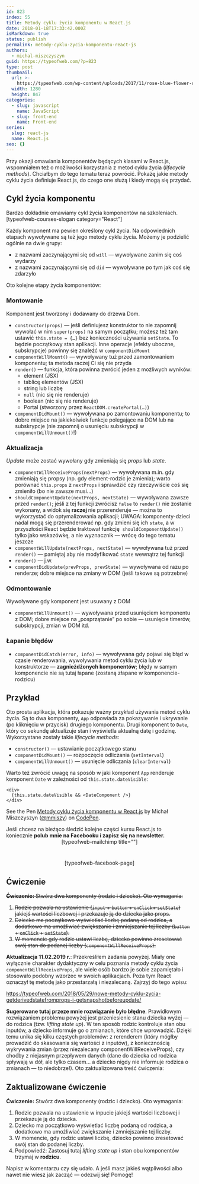 ```yaml
---
id: 823
index: 55
title: Metody cyklu życia komponentu w React.js
date: 2018-01-18T17:33:42.000Z
isMarkdown: true
status: publish
permalink: metody-cyklu-zycia-komponentu-react-js
authors:
  - michal-miszczyszyn
guid: https://typeofweb.com/?p=823
type: post
thumbnail:
  url: >-
    https://typeofweb.com/wp-content/uploads/2017/11/rose-blue-flower-rose-blooms-67636.jpeg
  width: 1280
  height: 847
categories:
  - slug: javascript
    name: JavaScript
  - slug: front-end
    name: Front-end
series:
  slug: react-js
  name: React.js
seo: {}
---
```


Przy okazji omawiania komponentów będących klasami w React.js, wspomniałem też o możliwości korzystania z metod cyklu życia (<em>lifecycle methods</em>). Chciałbym do tego tematu teraz powrócić. Pokażę jakie metody cyklu życia definiuje React.js, do czego one służą i kiedy mogą się przydać.

<!--more-->
<h2>Cykl życia komponentu</h2>

Bardzo dokładnie omawiamy cykl życia komponentów na szkoleniach. [typeofweb-courses-slogan category="React"]

Każdy komponent ma pewien określony cykl życia. Na odpowiednich etapach wywoływane są też jego metody cyklu życia. Możemy je podzielić ogólnie na dwie grupy:

<ul>
 	<li>z nazwami zaczynającymi się od <code>will</code> — wywoływane zanim się coś wydarzy</li>
 	<li>z nazwami zaczynającymi się od <code>did</code> — wywoływane po tym jak coś się zdarzyło</li>
</ul>
Oto kolejne etapy życia komponentów:
<h3>Montowanie</h3>
Komponent jest tworzony i dodawany do drzewa Dom.
<ul>
 	<li><code>constructor(props)</code> — jeśli definiujesz konstruktor to nie zapomnij wywołać w nim <code>super(props)</code> na samym początku; możesz też tam ustawić <code>this.state = {…}</code> bez konieczności używania <code>setState</code>. To będzie początkowy stan aplikacji. Inne operacje (efekty uboczne, subskrypcje) powinny się znaleźć w <code>componentDidMount</code></li>
 	<li><code>componentWillMount()</code> — wywoływany tuż przed zamontowaniem komponentu; ta metoda raczej Ci się nie przyda</li>
 	<li><code>render()</code> — funkcja, która powinna zwrócić jeden z możliwych wyników:
<ul>
 	<li>element (JSX)</li>
 	<li>tablicę elementów (JSX)</li>
 	<li>string lub liczbę</li>
 	<li><code>null</code> (nic się nie renderuje)</li>
 	<li>boolean (nic się nie renderuje)</li>
 	<li>Portal (stworzony przez <code>ReactDOM.createPortal(…)</code>)</li>
</ul>
</li>
 	<li><code>componentDidMount()</code> — wywoływana po zamontowaniu komponentu; to dobre miejsce na jakiekolwiek funkcje polegające na DOM lub na subskrypcje (nie zapomnij o usunięciu subskrypcji w <code>componentWillUnmount()</code>!)</li>
</ul>
<h3>Aktualizacja</h3>
<em>Update</em> może zostać wywołany gdy zmieniają się <em>props</em> lub <em>state</em>.
<ul>
 	<li><code>componentWillReceiveProps(nextProps)</code> — wywoływana m.in. gdy zmieniają się propsy (np. gdy element-rodzic je zmienia); warto porównać <code>this.props</code> z <code>nextProps</code> i sprawdzić czy rzeczywiście coś się zmieniło (bo nie zawsze musi…)</li>
 	<li><code>shouldComponentUpdate(nextProps, nextState)</code> — wywoływana zawsze przed <code>render()</code>; jeśli z tej funkcji zwrócisz <code>false</code> to <code>render()</code> nie zostanie wykonany, a widok się <strong>raczej</strong><strong> </strong>nie przerenderuje — można to wykorzystać do optymalizowania aplikacji; UWAGA: komponenty-dzieci nadal mogą się przerenderować np. gdy zmieni się ich <code>state</code>, a w przyszłości React będzie traktował funkcję  <code>shouldComponentUpdate()</code> tylko jako wskazówkę, a nie wyznacznik — wrócę do tego tematu jeszcze</li>
 	<li><code>componentWillUpdate(nextProps, nextState)</code> — wywoływana tuż przed <code>render()</code> — pamiętaj aby nie modyfikować <code>state</code> wewnątrz tej funkcji</li>
 	<li><code>render()</code> — j.w.</li>
 	<li><code>componentDidUpdate(prevProps, prevState)</code> — wywoływana od razu po renderze; dobre miejsce na zmiany w DOM (jeśli takowe są potrzebne)</li>
</ul>
<h3>Odmontowanie</h3>
Wywoływane gdy komponent jest usuwany z DOM
<ul>
 	<li><code>componentWillUnmount()</code> — wywoływana przed usunięciem komponentu z DOM; dobre miejsce na „posprzątanie” po sobie — usunięcie timerów, subskrypcji, zmian w DOM itd.</li>
</ul>
<h3>Łapanie błędów</h3>
<ul>
 	<li><code>componentDidCatch(error, info)</code> — wywoływana gdy pojawi się błąd w czasie renderowania, wywoływania metod cyklu życia lub w konstruktorze — <strong>zagnieżdżonych komponentów</strong>; błędy w samym komponencie nie są tutaj łapane (zostaną złapane w komponencie-rodzicu)</li>
</ul>
<h2>Przykład</h2>
Oto prosta aplikacja, która pokazuje ważny przykład używania metod cyklu życia. Są to dwa komponenty, <code>App</code> odpowiada za pokazywanie i ukrywanie (po kliknięciu w przycisk) drugiego komponentu. Drugi komponent to <code>Date</code>, który co sekundę aktualizuje stan i wyświetla aktualną datę i godzinę. Wykorzystane zostały takie <em>lifecycle methods</em>:
<ul>
 	<li><code>constructor()</code> — ustawianie początkowego stanu</li>
 	<li><code>componentDidMount()</code> — rozpoczęcie odliczania (<code>setInterval</code>)</li>
 	<li><code>componentWillUnmount()</code> — usunięcie odliczania (<code>clearInterval</code>)</li>
</ul>
Warto też zwrócić uwagę na sposób w jaki komponent <code>App</code> renderuje komponent <code>Date</code> w zależności od <code>this.state.dateVisible</code>:
<pre class="language-jsx"><code>&lt;div&gt;
  {this.state.dateVisible &amp;&amp; &lt;DateComponent /&gt;}
&lt;/div&gt;</code></pre>
<p class="codepen" data-height="265" data-theme-id="0" data-slug-hash="yPqLpm" data-default-tab="js,result" data-user="mmiszy" data-embed-version="2" data-pen-title="Metody cyklu życia komponentu w React.js">See the Pen <a href="https://codepen.io/mmiszy/pen/yPqLpm/">Metody cyklu życia komponentu w React.js</a> by Michał Miszczyszyn (<a href="https://codepen.io/mmiszy">@mmiszy</a>) on <a href="https://codepen.io">CodePen</a>.</p>
Jeśli chcesz na bieżąco śledzić kolejne części kursu React.js to koniecznie <strong>polub mnie na Facebooku i zapisz się na newsletter.</strong>
<div style="text-align: center; margin-bottom: 40px;">[typeofweb-mailchimp title=""]</div>
<div style="text-align: center;">[typeofweb-facebook-page]</div>
<h2>Ćwiczenie</h2>
<del datetime="2019-02-11T15:45:22.846Z"><strong>Ćwiczenie:</strong> Stwórz dwa komponenty (rodzic i dziecko). Oto wymagania:</del>
<ol>
 	<li><del datetime="2019-02-11T15:45:22.846Z">Rodzic pozwala na ustawienie (<code>input</code> + <code>button</code> + <code>onClick</code>+ <code>setState</code>) jakiejś wartości liczbowej i przekazuje ją do dziecka jako props.</del></li>
 	<li><del datetime="2019-02-11T15:45:22.846Z">Dziecko ma początkowo wyświetlać liczbę podaną od rodzica, a dodatkowo ma umożliwiać zwiększanie i zmniejszanie tej liczby (<code style="text-indent: 0em;">button</code><span style="text-indent: 0em;"> + </span><code style="text-indent: 0em;">onClick</code><span style="text-indent: 0em;"> + </span><code style="text-indent: 0em;">setState</code><span style="text-indent: 0em;">).</span></del></li>
 	<li><del datetime="2019-02-11T15:45:22.846Z"><span style="text-indent: 0em;">W momencie gdy rodzic ustawi liczbę, dziecko powinno zresetować swój stan do podanej liczby (</span><code style="text-indent: 0em;">componentWillReceiveProps</code><span style="text-indent: 0em;">).</span></del></li>
</ol>

<strong>Aktualizacja 11.02.2019 r.</strong>: Przekreśliłem zadania powyżej. Miały one wyłącznie charakter dydaktyczny w celu poznania metody cyklu życia <code>componentWillReceiveProps</code>, ale wiele osób bardzo je sobie zapamiętało i stosowało podobny wzorzec w swoich aplikacjach. Poza tym React oznaczył tę metodę jako przestarzałą i niezalecaną. Zajrzyj do tego wpisu:

https://typeofweb.com/2018/05/29/nowe-metody-cyklu-zycia-getderivedstatefromprops-i-getsnapshotbeforeupdate/

<strong>Sugerowane tutaj przeze mnie rozwiązanie było błędne</strong>. Prawidłowym rozwiązaniem problemu powyżej jest przeniesienie stanu dziecka wyżej — do rodzica (tzw. <em>lifting state up</em>). W ten sposób rodzic kontroluje stan obu inputów, a dziecko informuje go o zmianach, które chce wprowadzić. Dzięki temu unika się kilku częstych problemów: z rerenderem (który mógłby prowadzić do skasowania się wartości z inputów), z koniecznością wykrywania zmian (przez niezalecany componentWillReceiveProps), czy choćby z niejasnym przepływem danych (dane do dziecka od rodzica spływają w dół, ale tylko czasem… a dziecko nigdy nie informuje rodzica o zmianach — to niedobrze!). Oto zaktualizowana treść ćwiczenia:

<h2>Zaktualizowane ćwiczenie</h2>
<strong>Ćwiczenie:</strong> Stwórz dwa komponenty (rodzic i dziecko). Oto wymagania:
<ol>
 	<li>Rodzic pozwala na ustawienie w inpucie jakiejś wartości liczbowej i przekazuje ją do dziecka.</li>
 	<li>Dziecko ma początkowo wyświetlać liczbę podaną od rodzica, a dodatkowo ma umożliwiać zwiększanie i zmniejszanie tej liczby.</li>
 	<li>W momencie, gdy rodzic ustawi liczbę, dziecko powinno zresetować swój stan do podanej liczby.</li>
 	<li>Podpowiedź: Zastosuj tutaj <em>lifting state up</em> i stan obu komponentów trzymaj w <strong>rodzicu</strong>.</li>
</ol>

Napisz w komentarzu czy się udało. A jeśli masz jakieś wątpliwości albo nawet nie wiesz jak zacząć — odezwij się! Pomogę!
